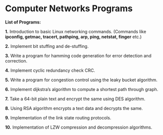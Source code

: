 # Computer Networks Programs

**List of Programs:**

**1.**		Introduction to basic Linux networking commands. (Commands like **ipconfig, getmac, tracert, pathping, arp, ping, netstat, finger** etc.)

**2.**		Implement bit stuffing and de-stuffing.

**3.**		Write a program for hamming code generation for error detection and correction.
 
**4.**		Implement cyclic redundancy check CRC.

**5.**		Write a program for congestion control using the leaky bucket algorithm.

**6.**		Implement dijkstra’s algorithm to compute a shortest path through graph.
 
**7.**		Take a 64-bit plain text and encrypt the same using DES  algorithm.
  
**8.**		Using RSA algorithm encrypts a text data and decrypts the same.

**9.**		Implementation of the link state routing protocols.

**10.**		Implementation of LZW compression and decompression algorithms.
